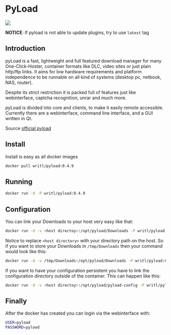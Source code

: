PyLoad
=========
[![](https://badge.imagelayers.io/writl/pyload:latest.svg)](https://imagelayers.io/?images=writl/pyload:latest 'Get your own badge on imagelayers.io')

**NOTICE**: If pyload is not able to update plugins, try to use `latest` tag

Introduction
----
pyLoad is a fast, lightweight and full featured download manager for many One-Click-Hoster, container formats like DLC, video sites or just plain http/ftp links. It aims for low hardware requirements and platform independence to be runnable on all kind of systems (desktop pc, netbook, NAS, router).

Despite its strict restriction it is packed full of features just like webinterface, captcha recognition, unrar and much more.

pyLoad is divided into core and clients, to make it easily remote accessible. Currently there are a webinterface, command line interface, and a GUI written in Qt.

Source [official pyload]

Install
----
Install is easy as all docker images

```sh
docker pull writl/pyload:0.4.9
```

Running
----

```sh
docker run -d -P writl/pyload:0.4.9
```

Configuration
----
You can link your Downloads to your host very easy like that:

```sh
docker run -d -v <host directoy>:/opt/pyload/Downloads -P writl/pyload:0.4.9
```
Notice to replace ```<host directory>``` with your directory path on the host. So if you want to store your Downloads in ```/tmp/Downloads``` then your command would look like this:

```sh
docker run -d -v /tmp/Downloads:/opt/pyload/Downloads -P writl/pyload:0.4.9
```
If you want to have your configuration persistent you have to link the configuration directory outside of the container. This can happen like this:

```sh
docker run -d -v <host directoy>:/opt/pyload/pyload-config -P writl/pyload:0.4.9
```
Finally
----
After the docker has created you can login via the webinterface with:

```sh
USER=pyload
PASSWORD=pyload
```


[official pyload]:http://pyload.org/

